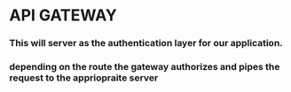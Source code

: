 # API GATEWAY
### This will server as the authentication layer for our application.
### depending on the route the gateway authorizes and pipes the request to the appriopraite server
####
#####
####
##